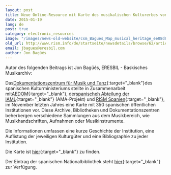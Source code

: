 ```yaml
---
layout: post
title: Neue Online-Resource mit Karte des musikalischen Kulturerbes von Spanien
date: 2015-01-19
lang: de
post: true
category: electronic_resources
image: "/images/news-old-website/csm_Bagues_Map_musical_heritage_ee08d8fec7.jpg"
old_url: http://www.rism.info/de/startseite/newsdetails/browse/62/article/64/new-online-resource-with-the-map-of-musical-heritage-in-spain.html
email: jbagues@eresbil.com
author: Jon Bagüés
---
```


Autor des folgenden Beitrags ist Jon Bagüés, ERESBIL - Baskisches Musikarchiv:


Das[Dokumentationszentrum für Musik und Tanz](http://musicadanza.es/){:target="_blank"}des spanischen Kulturministeriums stellte in Zusammenarbeit mit[AEDOM](http://www.aedom.org/){:target="_blank"}, der[spanischeh Abteilung der IAML](http://www.iaml.info/activities/projects/access_to_music_archives){:target="_blank"} (AMA-Projekt) und [RISM Spanien](http://www.rism.info/en/workgroups/spain-barcelona-consejo-superior-de-investigaciones-cientificas-institucion-mila-y-fontanals-u-ei-musicologia/home.html){:target="_blank"}, im November letzten Jahres eine Karte mit 350 spanischen öffentlichen Institutionen vor. Diese Archive, Bibliotheken und Dokumentationszentren beherbergen verschiedene Sammlungen aus dem Musikbereich, wie Musikhandschriften, Aufnahmen oder Musikinstrumente.

Die Informationen umfassen eine kurze Geschichte der Institution, eine Auflistung der jeweiligen Kulturgüter und eine Bibliographie zu jeder Institution.


Die Karte ist [hier](http://musicadanza.es/mapatrimoniomusical/){:target="_blank"} zu finden.

Der Eintrag der spanischen Nationalbibliothek steht [hier](http://musicadanza.es/mapatrimoniomusical/localizacion/?id=115&b=&todos=5&archivos=&bibliotecas=&centros=&museos=&zoom=17&center=40.424919892334906,-3.6908158562209747){:target="_blank"} zur Verfügung.

